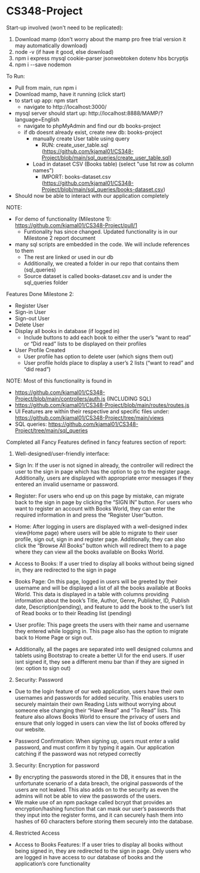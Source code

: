 # CS348-Project

Start-up involved (won't need to be replicated):

1. Download mamp (don't worry about the mamp pro free trial version it may automatically download)
2. node -v (if have it good, else download)
3. npm i express mysql cookie-parser jsonwebtoken dotenv hbs bcryptjs
4. npm i --save nodemon


To Run:
- Pull from main, run npm i
- Download mamp, have it running (click start)
- to start up app: npm start 
  - navigate to http://localhost:3000/
- mysql server should start up: http://localhost:8888/MAMP/?language=English
  - navigate to phpMyAdmin and find our db books-project
  - if db doesnt already exist, create new db: books-project
    - manually create User table using query
      - RUN: create_user_table.sql (https://github.com/kjamal01/CS348-Project/blob/main/sql_queries/create_user_table.sql)
    - Load in dataset CSV (Books table) (select "use 1st row as column names")
      - IMPORT: books-dataset.csv (https://github.com/kjamal01/CS348-Project/blob/main/sql_queries/books-dataset.csv)
- Should now be able to interact with our application completely
  
NOTE:
- For demo of functionality (Milestone 1): https://github.com/kjamal01/CS348-Project/pull/1
  - Funtionality has since changed. Updated functionality is in our Milestone 2 report document
- many sql scripts are embedded in the code. We will include references to them
  - The rest are linked or used in our db
  - Additionally, we created a folder in our repo that contains them (sql_queries)
  - Source dataset is called books-dataset.csv and is under the sql_queries folder

Features Done Milestone 2:

- Register User
- Sign-in User
- Sign-out User
- Delete User
- Display all books in database (if logged in)
  - Include buttons to add each book to either the user’s “want to read” or “Did read” lists to be displayed on their profiles
- User Profile Created
  - User profile has option to delete user (which signs them out)
  - User profile holds place to display a user’s 2 lists (“want to read” and “did read”)
 
NOTE: Most of this functionality is found in
 - https://github.com/kjamal01/CS348-Project/blob/main/controllers/auth.js (INCLUDING SQL)
 - https://github.com/kjamal01/CS348-Project/blob/main/routes/routes.js
 - UI Features are within their respective and specific files under: https://github.com/kjamal01/CS348-Project/tree/main/views
 - SQL queries: https://github.com/kjamal01/CS348-Project/tree/main/sql_queries
  
Completed all Fancy Features defined in fancy features section of report:


1) Well-designed/user-friendly interface:

- Sign In: If the user is not signed in already, the controller will redirect the user to the sign in page which has the option to go to the register page. Additionally, users are displayed with appropriate error messages if they entered an invalid username or password.

- Register: For users who end up on this page by mistake, can migrate back to the sign in page by clicking the “SIGN IN” button. For users who want to register an account with Books World, they can enter the required information in and press the “Register User”button.

- Home: After logging in users are displayed with a well-designed index view(Home page) where users will be able to migrate to their user profile, sign out, sign in and register page. Additionally, they can also click the “Browse All Books” button which will redirect them to a page where they can view all the books available on Books World.

- Access to Books: If a user tried to display all books without being signed in, they are redirected to the sign in page

- Books Page: On this page, logged in users will be greeted by their username and will be displayed a list of all the books available at Books World. This data is displayed in a table with columns providing information about the book’s Title, Author, Genre, Publisher, ID, Publish date, Description(pending), and feature to add the book to the user’s list of Read books or to their Reading list (pending) 

- User profile: This page greets the users with their name and username they entered while logging in. This page also has the option to migrate back to Home Page or sign out. 

- Additionally, all the pages are separated into well designed columns and tablets using Bootstrap to create a better UI for the end users. If user isnt signed it, they see a different menu bar than if they are signed in (ex: option to sign out)


2) Security: Password
- Due to the login feature of our web application, users have their own usernames and passwords for added security. This enables users to securely maintain their own Reading Lists without worrying about someone else changing their “Have Read” and “To Read” lists. This feature also allows Books World to ensure the privacy of users and ensure that only logged in users can view the list of books offered by our website.

- Password Confirmation: When signing up, users must enter a valid password, and must confirm it by typing it again. Our application catching if the password was not retyped correctly


3) Security: Encryption for password
- By encrypting the passwords stored in the DB, it ensures that in the unfortunate scenario of a data breach, the original passwords of the users are not leaked. This also adds on to the security as even the admins will not be able to view the passwords of the users. 
- We make use of an npm package called bcrypt that provides an encryption/hashing function that can mask our user’s passwords that they input into the register forms, and it can securely hash them into hashes of 60 characters before storing them securely into the database. 


4) Restricted Access
- Access to Books Features: If a user tries to display all books without being signed in, they are redirected to the sign in page. Only users who are logged in have access to our database of books and the application’s core functionality

